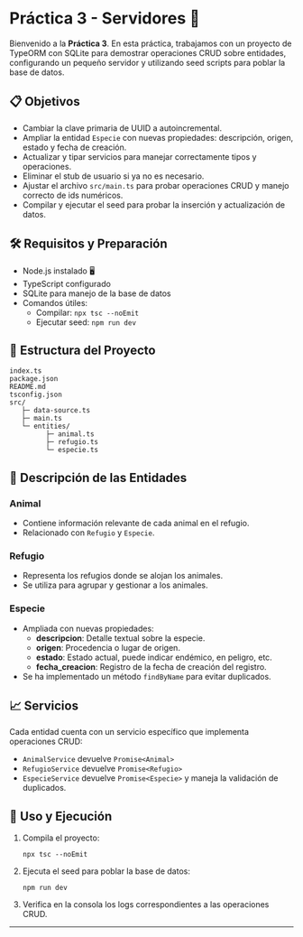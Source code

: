 # Práctica 3 - Servidores 🚀

Bienvenido a la **Práctica 3**. En esta práctica, trabajamos con un proyecto de TypeORM con SQLite para demostrar operaciones CRUD sobre entidades, configurando un pequeño servidor y utilizando seed scripts para poblar la base de datos.

## 📋 Objetivos
- Cambiar la clave primaria de UUID a autoincremental.
- Ampliar la entidad `Especie` con nuevas propiedades: descripción, origen, estado y fecha de creación.
- Actualizar y tipar servicios para manejar correctamente tipos y operaciones.
- Eliminar el stub de usuario si ya no es necesario.
- Ajustar el archivo `src/main.ts` para probar operaciones CRUD y manejo correcto de ids numéricos.
- Compilar y ejecutar el seed para probar la inserción y actualización de datos.

## 🛠 Requisitos y Preparación
- Node.js instalado 🖥️
- TypeScript configurado
- SQLite para manejo de la base de datos
- Comandos útiles:
  - Compilar: `npx tsc --noEmit`
  - Ejecutar seed: `npm run dev`

## 📂 Estructura del Proyecto
```
index.ts
package.json
README.md
tsconfig.json
src/
   ├─ data-source.ts
   ├─ main.ts
   └─ entities/
         ├─ animal.ts
         ├─ refugio.ts
         └─ especie.ts
```

## 🐾 Descripción de las Entidades
### Animal
- Contiene información relevante de cada animal en el refugio.
- Relacionado con `Refugio` y `Especie`.

### Refugio
- Representa los refugios donde se alojan los animales.
- Se utiliza para agrupar y gestionar a los animales.

### Especie
- Ampliada con nuevas propiedades:
  - **descripcion**: Detalle textual sobre la especie.
  - **origen**: Procedencia o lugar de origen.
  - **estado**: Estado actual, puede indicar endémico, en peligro, etc.
  - **fecha_creacion**: Registro de la fecha de creación del registro.
- Se ha implementado un método `findByName` para evitar duplicados.

## 📈 Servicios
Cada entidad cuenta con un servicio específico que implementa operaciones CRUD:
- `AnimalService` devuelve `Promise<Animal>`
- `RefugioService` devuelve `Promise<Refugio>`
- `EspecieService` devuelve `Promise<Especie>` y maneja la validación de duplicados.

## 🔧 Uso y Ejecución
1. Compila el proyecto:
   ```
   npx tsc --noEmit
   ```
2. Ejecuta el seed para poblar la base de datos:
   ```
   npm run dev
   ```
3. Verifica en la consola los logs correspondientes a las operaciones CRUD.

---



